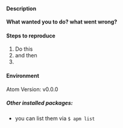 #### Description
**What wanted you to do? what went wrong?**

#### Steps to reproduce
1. Do this
2. and then
3.

#### Environment
Atom Version: v0.0.0

##### Other installed packages:
- you can list them via `$ apm list`

